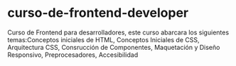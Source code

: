 # curso-de-frontend-developer
Curso de Frontend para desarrolladores, este curso abarcara los siguientes temas:Conceptos iniciales de HTML, Conceptos Iniciales de CSS, Arquitectura CSS, Consrucción de Componentes, Maquetación y Diseño Responsivo, Preprocesadores, Accesibilidad
